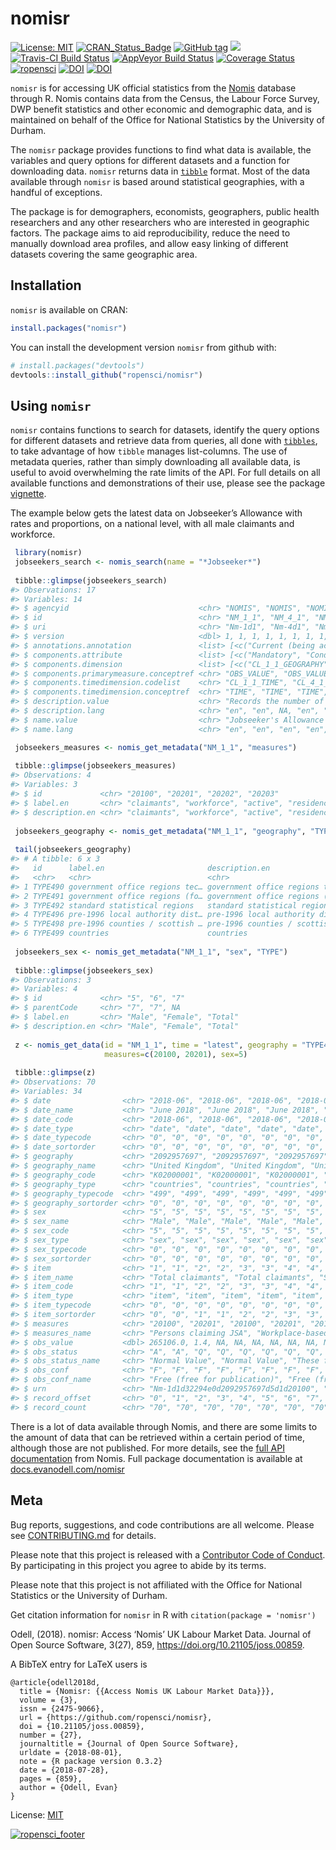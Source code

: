
<!-- README.md is generated from README.Rmd. Please edit that file -->

# nomisr

[![License:
MIT](https://img.shields.io/badge/License-MIT-blue.svg)](https://opensource.org/licenses/MIT)
[![CRAN\_Status\_Badge](https://www.r-pkg.org/badges/version/nomisr)](https://cran.r-project.org/package=nomisr)
[![GitHub
tag](https://img.shields.io/github/tag/ropensci/nomisr.svg)](https://github.com/ropensci/nomisr)
[![](https://cranlogs.r-pkg.org/badges/grand-total/nomisr)](https://dgrtwo.shinyapps.io/cranview/)
[![Travis-CI Build
Status](https://travis-ci.org/ropensci/nomisr.svg?branch=master)](https://travis-ci.org/ropensci/nomisr)
[![AppVeyor Build
Status](https://ci.appveyor.com/api/projects/status/github/evanodell/nomisr?branch=master&svg=true)](https://ci.appveyor.com/project/evanodell/nomisr)
[![Coverage
Status](https://img.shields.io/codecov/c/github/ropensci/nomisr/master.svg)](https://codecov.io/github/ropensci/nomisr?branch=master)
[![ropensci](https://badges.ropensci.org/190_status.svg)](https://github.com/ropensci/onboarding/issues/190)
[![DOI](https://zenodo.org/badge/DOI/10.5281/zenodo.1246845.svg)](https://doi.org/10.5281/zenodo.1246845)
[![DOI](https://joss.theoj.org/papers/10.21105/joss.00859/status.svg)](https://doi.org/10.21105/joss.00859)

`nomisr` is for accessing UK official statistics from the
[Nomis](https://www.nomisweb.co.uk/) database through R. Nomis contains
data from the Census, the Labour Force Survey, DWP benefit statistics
and other economic and demographic data, and is maintained on behalf of
the Office for National Statistics by the University of Durham.

The `nomisr` package provides functions to find what data is available,
the variables and query options for different datasets and a function
for downloading data. `nomisr` returns data in
[`tibble`](https://cran.r-project.org/package=tibble) format. Most of
the data available through `nomisr` is based around statistical
geographies, with a handful of exceptions.

The package is for demographers, economists, geographers, public health
researchers and any other researchers who are interested in geographic
factors. The package aims to aid reproducibility, reduce the need to
manually download area profiles, and allow easy linking of different
datasets covering the same geographic area.

## Installation

`nomisr` is available on CRAN:

``` r
install.packages("nomisr")
```

You can install the development version `nomisr` from github with:

``` r
# install.packages("devtools")
devtools::install_github("ropensci/nomisr")
```

## Using `nomisr`

`nomisr` contains functions to search for datasets, identify the query
options for different datasets and retrieve data from queries, all done
with [`tibbles`](https://tibble.tidyverse.org/), to take advantage of how
`tibble` manages list-columns. The use of metadata queries, rather than
simply downloading all available data, is useful to avoid overwhelming
the rate limits of the API. For full details on all available functions
and demonstrations of their use, please see the package
[vignette](https://docs.evanodell.com/nomisr/articles/introduction.html).

The example below gets the latest data on Jobseeker’s Allowance with
rates and proportions, on a national level, with all male claimants and
workforce.

``` r
 library(nomisr)
 jobseekers_search <- nomis_search(name = "*Jobseeker*")
 
 tibble::glimpse(jobseekers_search)
#> Observations: 17
#> Variables: 14
#> $ agencyid                             <chr> "NOMIS", "NOMIS", "NOMIS"...
#> $ id                                   <chr> "NM_1_1", "NM_4_1", "NM_8...
#> $ uri                                  <chr> "Nm-1d1", "Nm-4d1", "Nm-8...
#> $ version                              <dbl> 1, 1, 1, 1, 1, 1, 1, 1, 1...
#> $ annotations.annotation               <list> [<c("Current (being acti...
#> $ components.attribute                 <list> [<c("Mandatory", "Condit...
#> $ components.dimension                 <list> [<c("CL_1_1_GEOGRAPHY", ...
#> $ components.primarymeasure.conceptref <chr> "OBS_VALUE", "OBS_VALUE",...
#> $ components.timedimension.codelist    <chr> "CL_1_1_TIME", "CL_4_1_TI...
#> $ components.timedimension.conceptref  <chr> "TIME", "TIME", "TIME", "...
#> $ description.value                    <chr> "Records the number of pe...
#> $ description.lang                     <chr> "en", "en", NA, "en", "en...
#> $ name.value                           <chr> "Jobseeker's Allowance wi...
#> $ name.lang                            <chr> "en", "en", "en", "en", "...

 jobseekers_measures <- nomis_get_metadata("NM_1_1", "measures")
 
 tibble::glimpse(jobseekers_measures)
#> Observations: 4
#> Variables: 3
#> $ id             <chr> "20100", "20201", "20202", "20203"
#> $ label.en       <chr> "claimants", "workforce", "active", "residence"
#> $ description.en <chr> "claimants", "workforce", "active", "residence"
 
 jobseekers_geography <- nomis_get_metadata("NM_1_1", "geography", "TYPE")
 
 tail(jobseekers_geography)
#> # A tibble: 6 x 3
#>   id      label.en                       description.en                   
#>   <chr>   <chr>                          <chr>                            
#> 1 TYPE490 government office regions tec… government office regions tec / …
#> 2 TYPE491 government office regions (fo… government office regions (forme…
#> 3 TYPE492 standard statistical regions   standard statistical regions     
#> 4 TYPE496 pre-1996 local authority dist… pre-1996 local authority distric…
#> 5 TYPE498 pre-1996 counties / scottish … pre-1996 counties / scottish reg…
#> 6 TYPE499 countries                      countries
 
 jobseekers_sex <- nomis_get_metadata("NM_1_1", "sex", "TYPE")
 
 tibble::glimpse(jobseekers_sex)
#> Observations: 3
#> Variables: 4
#> $ id             <chr> "5", "6", "7"
#> $ parentCode     <chr> "7", "7", NA
#> $ label.en       <chr> "Male", "Female", "Total"
#> $ description.en <chr> "Male", "Female", "Total"
 
 z <- nomis_get_data(id = "NM_1_1", time = "latest", geography = "TYPE499",
                     measures=c(20100, 20201), sex=5)
 
 tibble::glimpse(z)
#> Observations: 70
#> Variables: 34
#> $ date                <chr> "2018-06", "2018-06", "2018-06", "2018-06"...
#> $ date_name           <chr> "June 2018", "June 2018", "June 2018", "Ju...
#> $ date_code           <chr> "2018-06", "2018-06", "2018-06", "2018-06"...
#> $ date_type           <chr> "date", "date", "date", "date", "date", "d...
#> $ date_typecode       <chr> "0", "0", "0", "0", "0", "0", "0", "0", "0...
#> $ date_sortorder      <chr> "0", "0", "0", "0", "0", "0", "0", "0", "0...
#> $ geography           <chr> "2092957697", "2092957697", "2092957697", ...
#> $ geography_name      <chr> "United Kingdom", "United Kingdom", "Unite...
#> $ geography_code      <chr> "K02000001", "K02000001", "K02000001", "K0...
#> $ geography_type      <chr> "countries", "countries", "countries", "co...
#> $ geography_typecode  <chr> "499", "499", "499", "499", "499", "499", ...
#> $ geography_sortorder <chr> "0", "0", "0", "0", "0", "0", "0", "0", "0...
#> $ sex                 <chr> "5", "5", "5", "5", "5", "5", "5", "5", "5...
#> $ sex_name            <chr> "Male", "Male", "Male", "Male", "Male", "M...
#> $ sex_code            <chr> "5", "5", "5", "5", "5", "5", "5", "5", "5...
#> $ sex_type            <chr> "sex", "sex", "sex", "sex", "sex", "sex", ...
#> $ sex_typecode        <chr> "0", "0", "0", "0", "0", "0", "0", "0", "0...
#> $ sex_sortorder       <chr> "0", "0", "0", "0", "0", "0", "0", "0", "0...
#> $ item                <chr> "1", "1", "2", "2", "3", "3", "4", "4", "9...
#> $ item_name           <chr> "Total claimants", "Total claimants", "Stu...
#> $ item_code           <chr> "1", "1", "2", "2", "3", "3", "4", "4", "9...
#> $ item_type           <chr> "item", "item", "item", "item", "item", "i...
#> $ item_typecode       <chr> "0", "0", "0", "0", "0", "0", "0", "0", "0...
#> $ item_sortorder      <chr> "0", "0", "1", "1", "2", "2", "3", "3", "4...
#> $ measures            <chr> "20100", "20201", "20100", "20201", "20100...
#> $ measures_name       <chr> "Persons claiming JSA", "Workplace-based e...
#> $ obs_value           <dbl> 265106.0, 1.4, NA, NA, NA, NA, NA, NA, NA,...
#> $ obs_status          <chr> "A", "A", "Q", "Q", "Q", "Q", "Q", "Q", "Q...
#> $ obs_status_name     <chr> "Normal Value", "Normal Value", "These fig...
#> $ obs_conf            <chr> "F", "F", "F", "F", "F", "F", "F", "F", "F...
#> $ obs_conf_name       <chr> "Free (free for publication)", "Free (free...
#> $ urn                 <chr> "Nm-1d1d32294e0d2092957697d5d1d20100", "Nm...
#> $ record_offset       <chr> "0", "1", "2", "3", "4", "5", "6", "7", "8...
#> $ record_count        <chr> "70", "70", "70", "70", "70", "70", "70", ...
```

There is a lot of data available through Nomis, and there are some
limits to the amount of data that can be retrieved within a certain
period of time, although those are not published. For more details, see
the [full API documentation](https://www.nomisweb.co.uk/api/v01/help)
from Nomis. Full package documentation is available at
[docs.evanodell.com/nomisr](https://docs.evanodell.com/nomisr)

## Meta

Bug reports, suggestions, and code contributions are all welcome. Please
see [CONTRIBUTING.md](CONTRIBUTING.md) for details.

Please note that this project is released with a [Contributor Code of
Conduct](CONDUCT.md). By participating in this project you agree to
abide by its terms.

Please note that this project is not affiliated with the Office for
National Statistics or the University of Durham.

Get citation information for `nomisr` in R with `citation(package =
'nomisr')`

Odell, (2018). nomisr: Access ‘Nomis’ UK Labour Market Data. Journal of
Open Source Software, 3(27), 859, <https://doi.org/10.21105/joss.00859>.

A BibTeX entry for LaTeX users is

    @article{odell2018d,
      title = {Nomisr: {{Access Nomis UK Labour Market Data}}},
      volume = {3},
      issn = {2475-9066},
      url = {https://github.com/ropensci/nomisr},
      doi = {10.21105/joss.00859},
      number = {27},
      journaltitle = {Journal of Open Source Software},
      urldate = {2018-08-01},
      note = {R package version 0.3.2}
      date = {2018-07-28},
      pages = {859},
      author = {Odell, Evan}
    }

License:
[MIT](LICENSE.md)

[![ropensci\_footer](https://ropensci.org/public_images/ropensci_footer.png)](https://ropensci.org)
